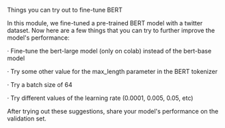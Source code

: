  Things you can try out to fine-tune BERT


In this module, we fine-tuned a pre-trained BERT model with a twitter dataset. Now here are a few things that you can try to further improve the model's performance:

· Fine-tune the bert-large model (only on colab) instead of the bert-base model

· Try some other value for the max_length parameter in the BERT tokenizer

· Try a batch size of 64

· Try different values of the learning rate (0.0001, 0.005, 0.05, etc)

After trying out these suggestions, share your model's performance on the validation set.
